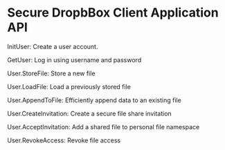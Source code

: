 # Secure DropbBox Client Application API 

InitUser: Create a user account.

GetUser: Log in using username and password

User.StoreFile: Store a new file

User.LoadFile: Load a previously stored file

User.AppendToFile: Efficiently append data to an existing file

User.CreateInvitation: Create a secure file share invitation

User.AcceptInvitation: Add a shared file to personal file namespace

User.RevokeAccess: Revoke file access
